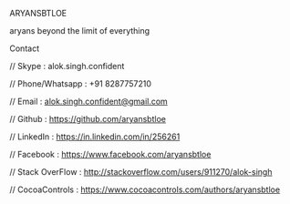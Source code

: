 ARYANSBTLOE

aryans beyond the limit of everything

Contact

//  Skype           : alok.singh.confident

//  Phone/Whatsapp  : +91 8287757210

//  Email           : alok.singh.confident@gmail.com

//  Github          : https://github.com/aryansbtloe

//  LinkedIn        : https://in.linkedin.com/in/256261

//  Facebook        : https://www.facebook.com/aryansbtloe

//  Stack OverFlow  : http://stackoverflow.com/users/911270/alok-singh

//  CocoaControls   : https://www.cocoacontrols.com/authors/aryansbtloe


